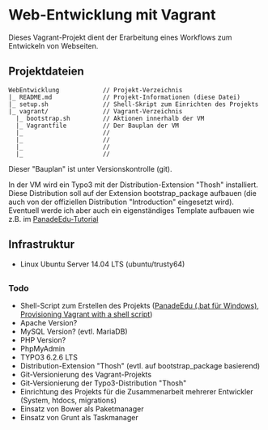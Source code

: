 # Web-Entwicklung mit Vagrant
Dieses Vagrant-Projekt dient der Erarbeitung eines
Workflows zum Entwickeln von Webseiten.
 
## Projektdateien

    WebEntwicklung            // Projekt-Verzeichnis 
    |_ README.md              // Projekt-Informationen (diese Datei)
    |_ setup.sh               // Shell-Skript zum Einrichten des Projekts
    |_ vagrant/               // Vagrant-Verzeichnis
      |_ bootstrap.sh         // Aktionen innerhalb der VM
      |_ Vagrantfile          // Der Bauplan der VM
      |_                      // 
      |_                      // 
      |_                      // 
      |_                      // 

Dieser "Bauplan" ist unter Versionskontrolle (git).

In der VM wird ein Typo3 mit der Distribution-Extension "Thosh" installiert.
Diese Distribution soll auf der Extension bootstrap_package aufbauen (die auch 
von der offiziellen Distribution "Introduction" eingesetzt wird). 
Eventuell werde ich aber auch ein eigenständiges Template aufbauen wie z.B. im [PanadeEdu-Tutorial](https://github.com/PanadeEdu/tutorial_vm "Tutorial auf Github")


## Infrastruktur
- Linux Ubuntu Server 14.04 LTS (ubuntu/trusty64)

## 

### Todo
- Shell-Script zum Erstellen des Projekts ([PanadeEdu (.bat für Windows)](https://github.com/PanadeEdu/tutorial_vm/blob/master/startscript.bat), [Provisioning Vagrant with a shell script](http://laravel-recipes.com/recipes/23/provisioning-vagrant-with-a-shell-script))
- Apache Version?
- MySQL Version? (evtl. MariaDB)
- PHP Version?
- PhpMyAdmin
- TYPO3 6.2.6 LTS
- Distribution-Extension "Thosh" (evtl. auf bootstrap_package basierend)
- Git-Versionierung des Vagrant-Projekts
- Git-Versionierung der Typo3-Distribution "Thosh"
- Einrichtung des Projekts für die Zusammenarbeit mehrerer Entwickler (System, htdocs, migrations)
- Einsatz von Bower als Paketmanager
- Einsatz von Grunt als Taskmanager